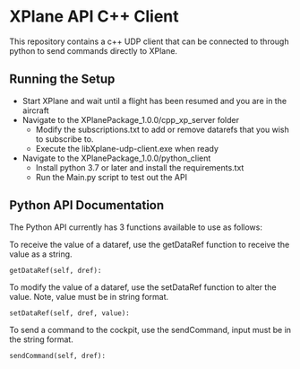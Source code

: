# XPlane API C++ Client

This repository contains a c++ UDP client that can be connected to through python to send commands directly to XPlane.

## Running the Setup

* Start XPlane and wait until a flight has been resumed and you are in the aircraft
* Navigate to the XPlanePackage_1.0.0/cpp_xp_server folder
	* Modify the subscriptions.txt to add or remove datarefs that you wish to subscribe to.
	*  Execute the libXplane-udp-client.exe when ready
* Navigate to the XPlanePackage_1.0.0/python_client 
	* Install python 3.7 or later and install the requirements.txt
	* Run the Main.py script to test out the API


## Python API Documentation

The Python API currently has 3 functions available to use as follows:

To receive the value of a dataref, use the getDataRef function to receive the value as a string.

```
getDataRef(self, dref):
```

To modify the value of a dataref, use the setDataRef function to alter the value. Note, value must be in string format.

```
setDataRef(self, dref, value):
```

To send a command to the cockpit, use the sendCommand, input must be in the string format.

```
sendCommand(self, dref):
```